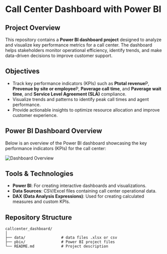 # Call Center Dashboard with Power BI  

## Project Overview  
This repository contains a **Power BI dashboard project** designed to analyze and visualize key performance metrics for a call center. The dashboard helps stakeholders monitor operational efficiency, identify trends, and make data-driven decisions to improve customer support.  

## Objectives  
- Track key performance indicators (KPIs) such as **Ptotal revenue**P, **Prevenue by site or employee**P, **Paverage call time**, and **Paverage wait time**, and **Service Level Agreement (SLA)** compliance.
- Visualize trends and patterns to identify peak call times and agent performance.  
- Provide actionable insights to optimize resource allocation and improve customer experience.

## Power BI Dashboard Overview  
Below is an overview of the Power BI dashboard showcasing the key performance indicators (KPIs) for the call center:

![Dashboard Overview](https://github.com/RaphaelHoudouin/callcenter_analytics_powerbi/tree/main/pbix/screenshot)


## Tools & Technologies  
- **Power BI**: For creating interactive dashboards and visualizations.  
- **Data Sources**: CSV/Excel files containing call center operational data.  
- **DAX (Data Analysis Expressions)**: Used for creating calculated measures and custom KPIs.

## Repository Structure  
```plaintext
callcenter_dashboard/
│
├── data/                # data files .xlsx or csv
├── pbix/                # Power BI project files
└── README.md            # Project description

